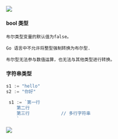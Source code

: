 ![](https://pic.existorlive.cn//202410160009492.png)

#### bool 类型

```
布尔类型变量的默认值为false。

Go 语言中不允许将整型强制转换为布尔型.

布尔型无法参与数值运算，也无法与其他类型进行转换。
```

#### 字符串类型

```go 
s1 := "hello"
s2 := "你好"

 s1 := `第一行
    第二行
    第三行            // 多行字符串
    ` 
```


![](https://pic.existorlive.cn//202410160010070.png)